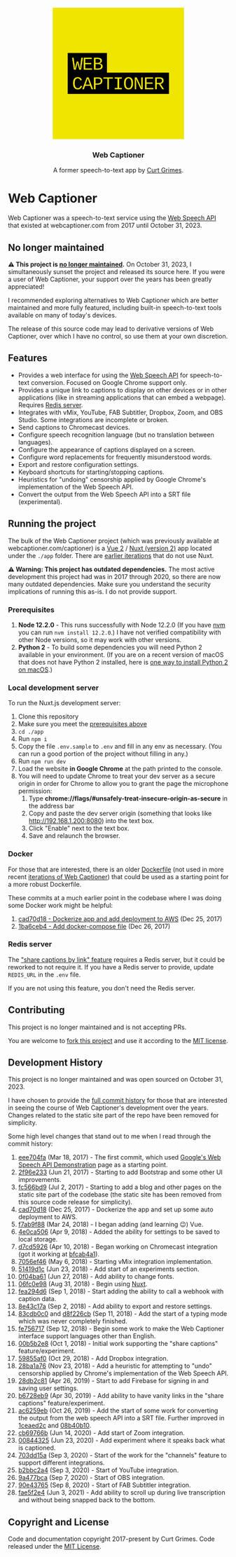 <p align="center">
  <img src="./app/static/og-logo.png" alt="Web Captioner" width="300">
<br>
</p>

<h3 align="center">Web Captioner</h3>

<p align="center">A former speech-to-text app by <a href="https://curtgrimes.com">Curt Grimes</a>.</p>

# Web Captioner

Web Captioner was a speech-to-text service using the [Web Speech API](https://developer.mozilla.org/en-US/docs/Web/API/Web_Speech_API) that existed at webcaptioner.com from 2017 until October 31, 2023.

## No longer maintained

**⚠️ This project is [no longer maintained](#development-history).** On October 31, 2023, I simultaneously sunset the project and released its source here. If you were a user of Web Captioner, your support over the years has been greatly appreciated!

I recommended exploring alternatives to Web Captioner which are better maintained and more fully featured, including built-in speech-to-text tools available on many of today's devices.

The release of this source code may lead to derivative versions of Web Captioner, over which I have no control, so use them at your own discretion.

## Features

- Provides a web interface for using the [Web Speech API](https://developer.mozilla.org/en-US/docs/Web/API/SpeechRecognition) for speech-to-text conversion. Focused on Google Chrome support only.
- Provides a unique link to captions to display on other devices or in other applications (like in streaming applications that can embed a webpage). Requires [Redis server](#redis-server).
- Integrates with vMix, YouTube, FAB Subtitler, Dropbox, Zoom, and OBS Studio. Some integrations are incomplete or broken.
- Send captions to Chromecast devices.
- Configure speech recognition language (but no translation between languages).
- Configure the appearance of captions displayed on a screen.
- Configure word replacements for frequently misunderstood words.
- Export and restore configuration settings.
- Keyboard shortcuts for starting/stopping captions.
- Heuristics for "undoing" censorship applied by Google Chrome's implementation of the Web Speech API.
- Convert the output from the Web Speech API into a SRT file (experimental).

## Running the project

The bulk of the Web Captioner project (which was previously available at webcaptioner.com/captioner) is a [Vue 2](https://v2.vuejs.org/) / [Nuxt (version 2)](https://v2.nuxt.com/) app located under the `./app` folder. There are [earlier iterations](#development-history) that do not use Nuxt.

**⚠️ Warning: This project has outdated dependencies.** The most active development this project had was in 2017 through 2020, so there are now many outdated dependencies. Make sure you understand the security implications of running this as-is. I do not provide support.

### Prerequisites

1. **Node 12.2.0** - This runs successfully with Node 12.2.0 (If you have [nvm](https://github.com/nvm-sh/nvm) you can run `nvm install 12.2.0`.) I have not verified compatibility with other Node versions, so it may work with other versions.
1. **Python 2** - To build some dependencies you will need Python 2 available in your environment. (If you are on a recent version of macOS that does not have Python 2 installed, here is [one way to install Python 2 on macOS](https://dev.to/jordicuevas/how-to-install-python2-in-a-macbook-m1-with-brew-bhi).)

### Local development server

To run the Nuxt.js development server:

1. Clone this repository
1. Make sure you meet the [prerequisites above](#prerequisites)
1. `cd ./app`
1. Run `npm i`
1. Copy the file `.env.sample` to `.env` and fill in any env as necessary. (You can run a good portion of the project without filling in any.)
1. Run `npm run dev`
1. Load the website **in Google Chrome** at the path printed to the console.
1. You will need to update Chrome to treat your dev server as a secure origin in order for Chrome to allow you to grant the page the microphone permission:
   1. Type **chrome://flags/#unsafely-treat-insecure-origin-as-secure** in the address bar
   1. Copy and paste the dev server origin (something that looks like http://192.168.1.200:8080) into the text box.
   1. Click "Enable" next to the text box.
   1. Save and relaunch the browser.

### Docker

For those that are interested, there is an older [Dockerfile](Dockerfile) (not used in more recent [iterations of Web Captioner](#development-history)) that could be used as a starting point for a more robust Dockerfile.

These commits at a much earlier point in the codebase where I was doing some Docker work might be helpful:

1. [cad70d18 - Dockerize app and add deployment to AWS](https://github.com/curtgrimes/webcaptioner/commit/cad70d18b5c93a15840c6397014dd1f999449604) (Dec 25, 2017)
1. [1ba6ceb4 - Add docker-compose file](https://github.com/curtgrimes/webcaptioner/commit/1ba6ceb4f2da357da1dbf3ca202f592676f8ee61) (Dec 26, 2017)

### Redis server

The ["share captions by link" feature](#share-captions-by-link-feature) requires a Redis server, but it could be reworked to not require it. If you have a Redis server to provide, update `REDIS_URL` in the `.env` file.

If you are not using this feature, you don't need the Redis server.

## Contributing

This project is no longer maintained and is not accepting PRs.

You are welcome to [fork this project](https://github.com/curtgrimes/webcaptioner/fork) and use it according to the [MIT license](LICENSE.md).

## Development History

This project is no longer maintained and was open sourced on October 31, 2023.

I have chosen to provide the [full commit history](https://github.com/curtgrimes/webcaptioner/commits/) for those that are interested in seeing the course of Web Captioner's development over the years. Changes related to the static site part of the repo have been removed for simplicity.

Some high level changes that stand out to me when I read through the commit history:

1. [eee704fa](https://github.com/curtgrimes/webcaptioner/commit/eee704faf55b4a62c38776aba071c7ed5efa66b9) (Mar 18, 2017) - The first commit, which used [Google's Web Speech API Demonstration](https://www.google.com/chrome/demos/speech.html) page as a starting point.
1. [2f96e233](https://github.com/curtgrimes/webcaptioner/commit/2f96e233b3a701fda159d14b0c88bd83c8b2c2c4) (Jun 21, 2017) - Starting to add Bootstrap and some other UI improvements.
1. [fc566bd9](https://github.com/curtgrimes/webcaptioner/commit/fc566bd964403c45648c1c84c7b67ce1dbc22c72) (Jul 2, 2017) - Starting to add a blog and other pages on the static site part of the codebase (the static site has been removed from this source code release for simplicity).
1. [cad70d18](https://github.com/curtgrimes/webcaptioner/commit/cad70d18b5c93a15840c6397014dd1f999449604) (Dec 25, 2017) - Dockerize the app and set up some auto deployment to AWS.
1. [f7ab9f88](https://github.com/curtgrimes/webcaptioner/commit/f7ab9f8882f2f1ad979fdfa9897b68510128f084) (Mar 24, 2018) - I began adding (and learning 😉) Vue.
1. [4e0ca506](https://github.com/curtgrimes/webcaptioner/commit/4e0ca5060f1ca52e43401970fa0593d5aad3677b) (Apr 9, 2018) - Added the ability for settings to be saved to local storage.
1. [d7cd5926](https://github.com/curtgrimes/webcaptioner/commit/d7cd59266e5b0f0a4c4ac6bac32c282effeca473) (Apr 10, 2018) - Began working on Chromecast integration (got it working at [bfcab4a1](https://github.com/curtgrimes/webcaptioner/commit/bfcab4a19bff15adae3bd01893ff8d64cabfb244)).
1. [7056ef46](https://github.com/curtgrimes/webcaptioner/commit/7056ef464fa7a39a9050683fb41f73b59a99055c) (May 6, 2018) - Starting vMix integration implementation.
1. [51419d1c](https://github.com/curtgrimes/webcaptioner/commit/51419d1ce2ea6ab2cef669f338b1e0bef4226cde) (Jun 23, 2018) - Add start of an experiments section.
1. [0f04ba61](https://github.com/curtgrimes/webcaptioner/commit/0f04ba61f2ef6e01310b7cdc0834ae20af52e413) (Jun 27, 2018) - Add ability to change fonts.
1. [06fc0e98](https://github.com/curtgrimes/webcaptioner/commit/06fc0e9859e3d46db0cc2da32481423561abe68c) (Aug 31, 2018) - Begin using [Nuxt](https://v2.nuxt.com/).
1. [fea294d6](https://github.com/curtgrimes/webcaptioner/commit/fea294d6a98d1a3b0239a816c3e74bd2dcb10f98) (Sep 1, 2018) - Start adding the ability to call a webhook with caption data.
1. [8e43c17a](https://github.com/curtgrimes/webcaptioner/commit/8e43c17a8bfafaf8ac28b36214ca73d77afa66f9) (Sep 2, 2018) - Add ability to export and restore settings.
1. [83cdb0c0](https://github.com/curtgrimes/webcaptioner/commit/83cdb0c08786fe7ff28ef8553542e63b9c5729e8) and [d8f226cb](https://github.com/curtgrimes/webcaptioner/commit/d8f226cbc0541df420ebeeb684b3b1afea5b2f2c) (Sep 11, 2018) - Add the start of a typing mode which was never completely finished.
1. [fe756717](https://github.com/curtgrimes/webcaptioner/commit/fe7567172df783a838b07e996190bcc554621be0) (Sep 12, 2018) - Begin some work to make the Web Captioner interface support languages other than English.
1. [00b5b2e8](https://github.com/curtgrimes/webcaptioner/commit/00b5b2e84615a91c72c2f0d492b0b39af6c550dc) (Oct 1, 2018) - Initial work supporting the "share captions" feature/experiment.
1. [59855af0](https://github.com/curtgrimes/webcaptioner/commit/59855af09702e14c91158ad4664f2da0be0506bf) (Oct 29, 2018) - Add Dropbox integration.
1. [28ba1a76](https://github.com/curtgrimes/webcaptioner/commit/28ba1a7660ffa626321f0d87c5240d47407b7e89) (Nov 23, 2018) - Add a heuristic for attempting to "undo" censorship applied by Chrome's implementation of the Web Speech API.
1. [28db2c81](https://github.com/curtgrimes/webcaptioner/commit/28db2c81963485c9ef5077468899493dfaf176e8) (Apr 26, 2019) - Start to add Firebase for signing in and saving user settings.
1. [b6728eb9](https://github.com/curtgrimes/webcaptioner/commit/b6728eb995a5d8695f5977f6bf6036723065fc1e) (Apr 30, 2019) - Add ability to have vanity links in the "share captions" feature/experiment.
1. [ac6259eb](https://github.com/curtgrimes/webcaptioner/commit/ac6259eb059a39e016f3329f2be98e90e6186375) (Oct 26, 2019) - Add the start of some work for converting the output from the web speech API into a SRT file. Further improved in [1ceaed2c](https://github.com/curtgrimes/webcaptioner/commit/1ceaed2cc28590af6cfa021b2ad50af23fa87d6f) and [08b40b10](https://github.com/curtgrimes/webcaptioner/commit/08b40b10e9b6f177f1a5c5c563394b29da763267).
1. [cb69766b](https://github.com/curtgrimes/webcaptioner/commit/cb69766bfb1b1214834e9ff1c5a060edf2c0a041) (Jun 14, 2020) - Add start of Zoom integration.
1. [00844325](https://github.com/curtgrimes/webcaptioner/commit/008443258605ed47510f90a183956a31e34557bc) (Jun 23, 2020) - Add experiment where it speaks back what is captioned.
1. [703dd15a](https://github.com/curtgrimes/webcaptioner/commit/703dd15a403c59148c6fd1b0a5046f0ab4ba9496) (Sep 3, 2020) - Start of the work for the "channels" feature to support different integrations.
1. [b2bbc2a4](https://github.com/curtgrimes/webcaptioner/commit/b2bbc2a455d6575179827e6c2d08d30ed883c453) (Sep 3, 2020) - Start of YouTube integration.
1. [9a477bca](https://github.com/curtgrimes/webcaptioner/commit/9a477bca62a1c78c099ecc3059276f16e0a0a1c0) (Sep 7, 2020) - Start of OBS integration.
1. [90e43765](https://github.com/curtgrimes/webcaptioner/commit/90e43765cbfead79fe886adabd73099d85e5516f) (Sep 8, 2020) - Start of FAB Subtitler integration.
1. [fae5f2e4](https://github.com/curtgrimes/webcaptioner/commit/fae5f2e4e00c7d05982ee6f5d0c98217aff673f0) (Jun 3, 2021) - Add ability to scroll up during live transcription and without being snapped back to the bottom.

## Copyright and License

Code and documentation copyright 2017-present by Curt Grimes. Code released under the [MIT License](LICENSE.md).
